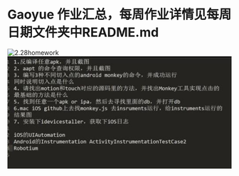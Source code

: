 # Gaoyue 作业汇总，每周作业详情见每周日期文件夹中README.md

![2.28homework](https://raw.githubusercontent.com/Test-Seven/Gaoyue/master/img/2.28homework.jpg)
![3.6homework](https://raw.githubusercontent.com/Test-Seven/Gaoyue/master/img/3.6homework.jpg)


